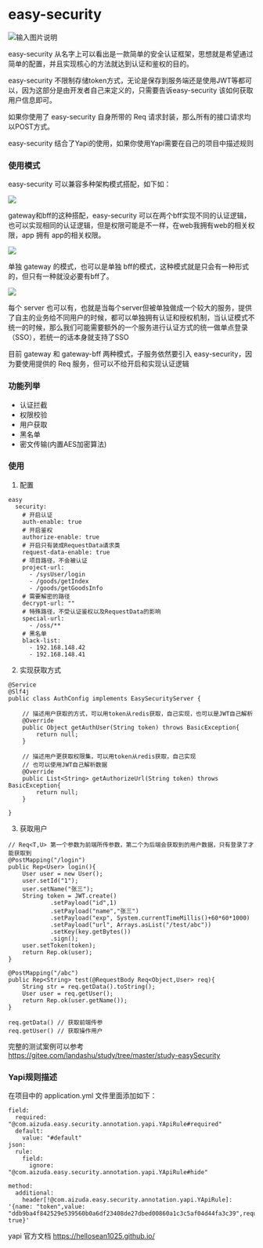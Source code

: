 # easy-security

![输入图片说明](imglogo.png)

easy-security 从名字上可以看出是一款简单的安全认证框架，思想就是希望通过简单的配置，并且实现核心的方法就达到认证和鉴权的目的。

easy-security 不限制存储token方式，无论是保存到服务端还是使用JWT等都可以，因为这部分是由开发者自己来定义的，只需要告诉easy-security 该如何获取用户信息即可。

如果你使用了 easy-security 自身所带的 Req 请求封装，那么所有的接口请求均以POST方式。

easy-security 结合了Yapi的使用，如果你使用Yapi需要在自己的项目中描述规则

### 使用模式
easy-security 可以兼容多种架构模式搭配，如下如：

![](gateway-bff.png)

gateway和bff的这种搭配，easy-security 可以在两个bff实现不同的认证逻辑，也可以实现相同的认证逻辑，但是权限可能是不一样，在web我拥有web的相关权限，app 拥有 app的相关权限。

![](gateway.png)

单独 gateway 的模式，也可以是单独 bff的模式，这种模式就是只会有一种形式的，但只有一种就没必要有bff了。

![](server.png)

每个 server 也可以有，也就是当每个server但被单独做成一个较大的服务，提供了自主的业务给不同用户的时候，都可以单独拥有认证和授权机制，当认证模式不统一的时候，那么我们可能需要额外的一个服务进行认证方式的统一做单点登录（SSO），若统一的话本身就支持了SSO

目前 gateway 和 gateway-bff 两种模式，子服务依然要引入 easy-security，因为要使用提供的 Req 服务，但可以不给开启和实现认证逻辑

### 功能列举
* 认证拦截
* 权限校验
* 用户获取
* 黑名单
* 密文传输(内置AES加密算法)

### 使用
1. 配置
```
easy
  security:
    # 开启认证
    auth-enable: true
    # 开启鉴权
    authorize-enable: true
    # 开启只有装成RequestData请求类
    request-data-enable: true
    # 项目路径，不会被认证
    project-url: 
      - /sysUser/login
      - /goods/getIndex
      - /goods/getGoodsInfo
    # 需要解密的路径
    decrypt-url: ""
    # 特殊路径，不受认证鉴权以及RequestData的影响
    special-url: 
      - /oss/**
    # 黑名单
    black-list: 
      - 192.168.148.42
      - 192.168.148.41
```

2. 实现获取方式
```
@Service
@Slf4j
public class AuthConfig implements EasySecurityServer {
    
    // 描述用户获取的方式，可以用token从redis获取，自己实现，也可以是JWT自己解析
    @Override
    public Object getAuthUser(String token) throws BasicException{
        return null;
    }

    // 描述用户更获取权限集，可以用token从redis获取，自己实现
    // 也可以使用JWT自己解析数据
    @Override
    public List<String> getAuthorizeUrl(String token) throws BasicException{
        return null;
    }

}
```

3. 获取用户
```
// Req<T,U> 第一个参数为前端所传参数，第二个为后端会获取到的用户数据，只有登录了才能获取到
@PostMapping("/login")
public Rep<User> login(){
    User user = new User();
    user.setId("1");
    user.setName("张三");
    String token = JWT.create()
            .setPayload("id",1)
            .setPayload("name","张三")
            .setPayload("exp", System.currentTimeMillis()+60*60*1000)
            .setPayload("url", Arrays.asList("/test/abc"))
            .setKey(key.getBytes())
            .sign();
    user.setToken(token);
    return Rep.ok(user);
}

@PostMapping("/abc")
public Rep<String> test(@RequestBody Req<Object,User> req){
    String str = req.getData().toString();
    User user = req.getUser();
    return Rep.ok(user.getName());
}

req.getData() // 获取前端传参
req.getUser() // 获取操作用户
```
完整的测试案例可以参考 https://gitee.com/landashu/study/tree/master/study-easySecurity

### Yapi规则描述
在项目中的 application.yml 文件里面添加如下：
```
field:
  required: "@com.aizuda.easy.security.annotation.yapi.YApiRule#required"
  default:
    value: "#default"
json:
  rule:
    field:
      ignore: "@com.aizuda.easy.security.annotation.yapi.YApiRule#hide"

method:
  additional:
    header[!@com.aizuda.easy.security.annotation.yapi.YApiRule]: '{name: "token",value: "ddb9ba4f842529e539560b0a6df23408de27dbed00860a1c3c5af04d44fa3c39",required: true}'
```
yapi 官方文档 https://hellosean1025.github.io/